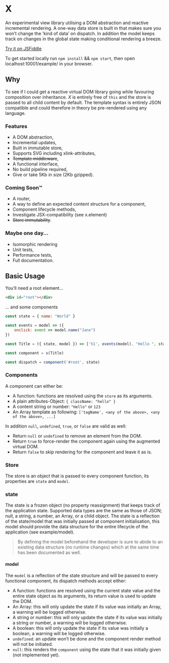 # X

An experimental view library utilising a DOM abstraction and reactive incremental rendering. A one-way data store is built in that makes sure you won’t change the ‘kind of data’ on dispatch. In addition the model keeps track on changes in the global state making conditional rendering a breeze.

[Try it on JSFiddle](https://jsfiddle.net/s110ax9g/)

To get started locally run `npm install` && `npm start`, then open localhost:10001/example/ in your browser.

## Why
To see if I could get a reactive virtual DOM library going while favouring composition over inheritance. *X* is entirely free of `this` and the store is passed to all child content by default. The template syntax is entirely JSON compatible and could therefore in theory be pre-rendered using any language.

### Features
- A DOM abstraction,
- Incremental updates,
- Built in immutable store,
- Supports SVG including xlink-attributes,
- ~~Template middleware~~,
- A functional interface,
- No build pipeline required,
- Give or take 5Kb in size (2Kb gzipped).

### Coming Soon™
- A router,
- A way to define an expected content structure for a component,
- Component lifecycle methods,
- Investigate JSX-compatibility (see x.element)
- ~~Store immutability~~.

### Maybe one day...
- Isomorphic rendering
- Unit tests,
- Performance tests,
- Full documentation.


## Basic Usage

You’ll need a root element...
```html
<div id="root"></div>
```
... and some components
```javascript
const state = { name: "World" }

const events = model => ({
	onclick: event => model.name("Jane")
})

const Title = ({ state, model }) => ['h1', events(model), "Hello ", state.name, "!"]

const component = x(Title)

const dispatch = component('#root', state)
```

### Components
A component can either be:
- A function: functions are resolved using the `store` as its arguments.
- A plain attributes-Object: `{ className: "hello" }`
- A content string or number: `"Hello"` or `123`
- An Array template as following: `['tagName', <any of the above>, <any of the above>, ...]`

In addition `null`, `undefined`, `true`, or `false` are valid as well:
- Return `null` or `undefined` to remove an element from the DOM.
- Return `true` to force-render the component again using the augmented virtual DOM.
- Return `false` to skip rendering for the component and leave it as is.

### Store
The store is an object that is passed to every component function, its properties are `state` and `model`.

### state
The state is a frozen object (no property reassignment) that keeps track of the application state. Supported data types are the same as those of JSON; null, a string, a number, an Array, or a child object. The state is a reflection of the state/model that was initially passed at component initialisation, this model should provide the data structure for the entire lifecycle of the application (see example/model). 

> By defining the model beforehand the developer is sure to abide to an existing data structure (no runtime changes) which at the same time has been documented as well.

#### model
The `model` is a reflection of the state structure and will be passed to every functional component, its dispatch methods accept either:
- A function: functions are resolved using the current state value and the entire state object as its arguments, its return value is used to update the DOM.
- An Array: this will only update the state if its value was initially an Array, a warning will be logged otherwise.
- A string or number: this will only update the state if its value was initially a string or number, a warning will be logged otherwise.
- A boolean: this will only update the state if its value was initially a boolean, a warning will be logged otherwise.
- `undefined`: an update won’t be done and the component render method will not be initiated.
- `null`: this renders the `component` using the state that it was initially given (not implemented yet).
